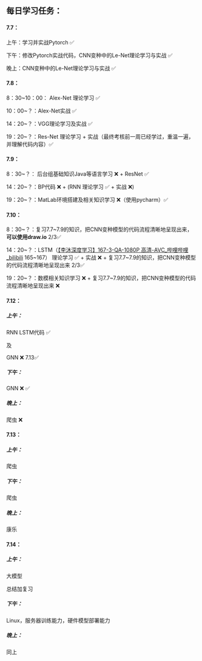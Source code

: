 ## 每日学习任务：

#### 7.7：

上午：学习并实战Pytorch ✅

下午：修改Pytorch实战代码，CNN变种中的Le-Net理论学习与实战 ✅

晚上：CNN变种中的Le-Net理论学习与实战 ✅

#### 7.8：

8：30~10：00： Alex-Net 理论学习 ✅

10：00~？：Alex-Net实战 ✅

14：20~？：VGG理论学习及实战 ✅ 

19：20~？：Res-Net 理论学习 + 实战（最终考核前一周已经学过，重温一遍，并理解代码内容）✅

#### 7.9：

8：30~？： 后台组基础知识Java等语言学习  ❌  + ResNet ✅

14：20~？：BP代码 ❌ + (RNN 理论学习 ✅  + 实战 ❌)  

19：20~？：MatLab环境搭建及相关知识学习  ❌（使用pycharm）✅

#### 7.10：

8：30~？：复习7.7~7.9的知识，把CNN变种模型的代码流程清晰地呈现出来，**可以使用draw.io** 2/3✅

14：20~？：LSTM（[【李沐深度学习】167-3-QA-1080P 高清-AVC_哔哩哔哩_bilibili](https://www.bilibili.com/video/BV1daQAYuEYm?spm_id_from=333.788.videopod.episodes&vd_source=3b844125ec82265eed7b0d3e799a705c&p=167) 165~167） 理论学习 ✅  + 实战 ❌ + 复习7.7~7.9的知识，把CNN变种模型的代码流程清晰地呈现出来 2/3✅

19：20~？：数模相关知识学习 ❌   + 复习7.7~7.9的知识，把CNN变种模型的代码流程清晰地呈现出来 ❌

#### 7.12：

##### 上午：

RNN LSTM代码 ✅

及

GNN ❌ 7.13✅

##### 下午：

GNN ❌ ✅

##### 晚上：

爬虫 ❌

#### 7.13：

##### 上午：

爬虫 

##### 下午：

爬虫

##### 晚上：

康乐

#### 7.14：

##### 上午：

大模型

总结加复习

##### 下午：

Linux，服务器训练能力，硬件模型部署能力

##### 晚上：

同上
